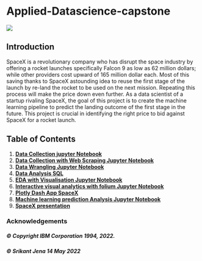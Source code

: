 # Applied-Datascience-capstone
<img src="https://github.com/Srikantjena-collab/Applied-Datascience-capstone/blob/134e41a65b87f9e5b415f1ca6d2b276cb0711c57/SpaceX%20Screenshot%20PPT.JPG">


## Introduction

SpaceX is a revolutionary company who has disrupt the space industry by offering a rocket launches specifically Falcon 9 as low as 62 million dollars; while other providers cost upward of 165 million dollar each. Most of this saving thanks to SpaceX astounding idea to reuse the first stage of the launch by re-land the rocket to be used on the next mission. Repeating this process will make the price down even further. As a data scientist of a startup rivaling SpaceX, the goal of this project is to create the machine learning pipeline to predict the landing outcome of the first stage in the future. This project is crucial in identifying the right price to bid against SpaceX for a rocket launch.

## Table of Contents
1. [**Data Collection jupyter Notebook**](https://github.com/Srikantjena-collab/Applied-Datascience-capstone/blob/134e41a65b87f9e5b415f1ca6d2b276cb0711c57/Data%20Collection%20jupyter%20Notebook.ipynb)
2. [**Data Collection with Web Scraping Jupyter Notebook**](https://github.com/Srikantjena-collab/Applied-Datascience-capstone/blob/134e41a65b87f9e5b415f1ca6d2b276cb0711c57/Data%20Collection%20with%20Web%20Scraping%20Jupyter%20Notebook.ipynb)
3. [**Data Wrangling Jupyter Notebook**](https://github.com/Srikantjena-collab/Applied-Datascience-capstone/blob/134e41a65b87f9e5b415f1ca6d2b276cb0711c57/Data%20Wrangling%20Jupyter%20Notebook.ipynb)
4. [**Data Analysis SQL**](https://github.com/Srikantjena-collab/Applied-Datascience-capstone/blob/134e41a65b87f9e5b415f1ca6d2b276cb0711c57/Data%20Analysis%20SQL.ipynb)
5. [**EDA with Visualisation Jupyter Notebook**](https://github.com/Srikantjena-collab/Applied-Datascience-capstone/blob/134e41a65b87f9e5b415f1ca6d2b276cb0711c57/EDA%20with%20Visualisation%20Jupyter%20Notebook.ipynb)
6. [**Interactive visual analytics with folium Jupyter Notebook**](https://github.com/Srikantjena-collab/Applied-Datascience-capstone/blob/134e41a65b87f9e5b415f1ca6d2b276cb0711c57/Interactive%20visual%20analytics%20with%20folium%20Jupyter%20Notebook.ipynb)
7. [**Plotly Dash App SpaceX**](https://github.com/Srikantjena-collab/Applied-Datascience-capstone/blob/134e41a65b87f9e5b415f1ca6d2b276cb0711c57/Plotly%20Dash%20App%20SpaceX.py)
8. [**Machine learning prediction Analysis Jupyter Notebook**](https://github.com/Srikantjena-collab/Applied-Datascience-capstone/blob/134e41a65b87f9e5b415f1ca6d2b276cb0711c57/Machine%20learning%20prediction%20Analysis%20Jupyter%20Notebook.ipynb)
9. [**SpaceX presentation**](https://github.com/Srikantjena-collab/Applied-Datascience-capstone/blob/134e41a65b87f9e5b415f1ca6d2b276cb0711c57/SpaceX%20presentation%20PDF.pptx)


### Acknowledgements 

##### © Copyright IBM Corporation 1994, 2022.
##### © Srikant Jena 14 May 2022
